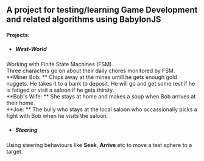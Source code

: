 ## A project for testing/learning Game Development and related algorithms using BabylonJS

#### Projects:
- ##### West-World
Working with Finite State Machines (FSM).  
Three characters go on about their daily chores monitored by FSM.  
**Miner Bob: ** Chips away at the mines untill he gets enough gold nuggets. He takes it to a bank to deposit.
He will go and get some rest if he is fatiged or visit a saloon if he gets thirsty.  
**Bob's Wife: ** She stays at home and makes a soup when Bob arrives at their home.  
**Joe: ** The bully who stays at the local saloon who occassionally picks a fight with Bob when he visits the saloon.
- ##### Steering
Using steering behaviours like **Seek**, **Arrive** etc to move a test sphere to a target. 